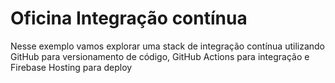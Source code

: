 # Oficina Integração contínua

Nesse exemplo vamos explorar uma stack de integração contínua utilizando GitHub para versionamento de código, GitHub Actions para integração e Firebase Hosting para deploy
